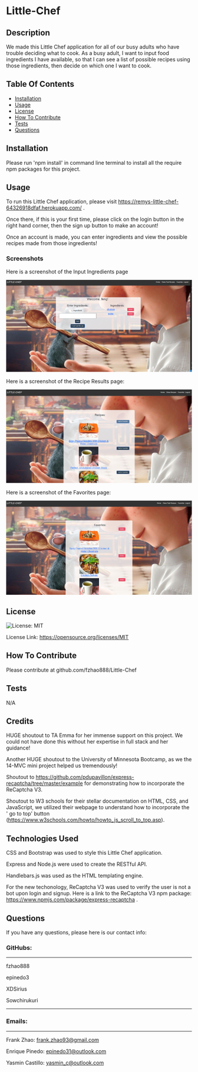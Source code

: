 # Little-Chef

## Description

We made this Little Chef application for all of our busy adults who have trouble deciding what to cook. As a busy adult, I want to input food ingredients I have available, so that I can see a list of possible recipes using those ingredients, then decide on which one I want to cook.

## Table Of Contents

- [Installation](#installation)
- [Usage](#usage)
- [License](#license)
- [How To Contribute](#how-to-contribute)
- [Tests](#tests)
- [Questions](#questions)

## Installation

Please run 'npm install' in command line terminal to install all the require npm packages for this project.

## Usage

To run this Little Chef application, please visit https://remys-little-chef-64326918dfaf.herokuapp.com/ .

Once there, if this is your first time, please click on the login button in the right hand corner, then the sign up button to make an account!

Once an account is made, you can enter ingredients and view the possible recipes made from those ingredients!

### Screenshots

Here is a screenshot of the Input Ingredients page

![screenshot of Input Ingredients page](public/images/input_ingredients.png)

Here is a screenshot of the Recipe Results page:

![screenshot of Recipe Results page](public/images/recipesList.png)

Here is a screenshot of the Favorites page:  

 ![screenshot of Favorites page](public/images/favorites.png)

## License

![License: MIT](https://img.shields.io/badge/License-MIT-yellow.svg)

License Link: https://opensource.org/licenses/MIT

## How To Contribute

Please contribute at github.com/fzhao888/Little-Chef

## Tests

N/A

## Credits

HUGE shoutout to TA Emma for her immense support on this project. We could not have done this without her expertise in full stack and her guidance!

Another HUGE shoutout to the University of Minnesota Bootcamp, as we the 14-MVC mini project helped us tremendously!

Shoutout to https://github.com/pdupavillon/express-recaptcha/tree/master/example for demonstrating how to incorporate the ReCaptcha V3.

Shoutout to W3 schools for their stellar documentation on HTML, CSS, and JavaScript, we utilized their webpage to understand how to incorporate the ' go to top'  button
(https://www.w3schools.com/howto/howto_js_scroll_to_top.asp).

## Technologies Used

CSS and Bootstrap was used to style this Little Chef application.

Express and Node.js were used to create the RESTful API.

Handlebars.js was used as the HTML templating engine.

For the new techonology, ReCaptcha V3 was used to verify the user is not a bot upon login and signup.
Here is a link to the ReCaptcha V3 npm package: https://www.npmjs.com/package/express-recaptcha .

## Questions

If you have any questions, please here is our contact info:


### GitHubs:

---

fzhao888

epinedo3

XDSirius

Sowchirukuri

---

### Emails:

---

Frank Zhao: frank.zhao93@gmail.com

Enrique Pinedo: epinedo31@outlook.com

Yasmin Castillo: yasmin_c@outlook.com
